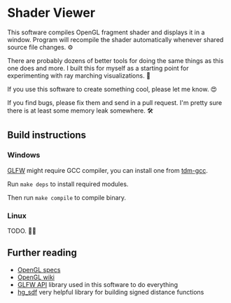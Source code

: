 # Shader Viewer

This software compiles OpenGL fragment shader and displays it in a window. Program will recompile the shader automatically whenever shared source file changes. ⚙

There are probably dozens of better tools for doing the same things as this one does and more. I built this for myself as a starting point for experimenting with ray marching visualizations. 🔮

If you use this software to create something cool, please let me know. 😍

If you find bugs, please fix them and send in a pull request. I'm pretty sure there is at least some memory leak somewhere. 🛠️


## Build instructions

### Windows

[GLFW](https://github.com/go-gl/glfw) might require GCC compiler, you can install one from [tdm-gcc](https://jmeubank.github.io/tdm-gcc/).

Run `make deps` to install required modules.

Then run `make compile` to compile binary.
 

### Linux

TODO. 👨‍💻


## Further reading

 * [OpenGL specs](https://www.khronos.org/registry/OpenGL/index_gl.php)
 * [OpenGL wiki](https://www.khronos.org/opengl/wiki/Main_Page)
 * [GLFW API](https://www.glfw.org/docs/3.3/) library used in this software to do everything
 * [hg_sdf](http://mercury.sexy/hg_sdf/) very helpful library for building signed distance functions
 
 